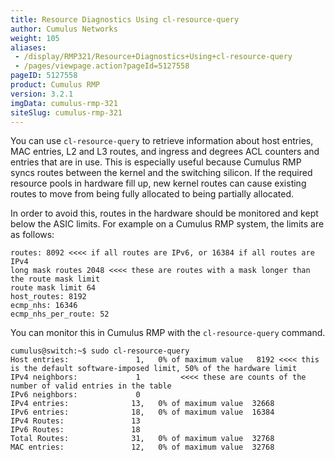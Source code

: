 ```yaml
---
title: Resource Diagnostics Using cl-resource-query
author: Cumulus Networks
weight: 105
aliases:
 - /display/RMP321/Resource+Diagnostics+Using+cl-resource-query
 - /pages/viewpage.action?pageId=5127558
pageID: 5127558
product: Cumulus RMP
version: 3.2.1
imgData: cumulus-rmp-321
siteSlug: cumulus-rmp-321
---
```

You can use `cl-resource-query` to retrieve information about host
entries, MAC entries, L2 and L3 routes, and ingress and degrees ACL
counters and entries that are in use. This is especially useful because
Cumulus RMP syncs routes between the kernel and the switching silicon.
If the required resource pools in hardware fill up, new kernel routes
can cause existing routes to move from being fully allocated to being
partially allocated.

In order to avoid this, routes in the hardware should be monitored and
kept below the ASIC limits. For example on a Cumulus RMP system, the
limits are as follows:

    routes: 8092 <<<< if all routes are IPv6, or 16384 if all routes are IPv4
    long mask routes 2048 <<<< these are routes with a mask longer than the route mask limit
    route mask limit 64
    host_routes: 8192
    ecmp_nhs: 16346
    ecmp_nhs_per_route: 52

You can monitor this in Cumulus RMP with the `cl-resource-query`
command.

    cumulus@switch:~$ sudo cl-resource-query
    Host entries:               1,   0% of maximum value   8192 <<<< this is the default software-imposed limit, 50% of the hardware limit
    IPv4 neighbors:             1         <<<< these are counts of the number of valid entries in the table
    IPv6 neighbors:             0
    IPv4 entries:              13,   0% of maximum value  32668
    IPv6 entries:              18,   0% of maximum value  16384
    IPv4 Routes:               13
    IPv6 Routes:               18
    Total Routes:              31,   0% of maximum value  32768
    MAC entries:               12,   0% of maximum value  32768

<article id="html-search-results" class="ht-content" style="display: none;">

</article>

<footer id="ht-footer">

</footer>
